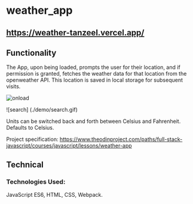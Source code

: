 # weather_app
## https://weather-tanzeel.vercel.app/

## Functionality
The App, upon being loaded, prompts the user for their location, and if permission is granted, fetches the weather data for that location from the openweather API. This location is saved in local storage for subsequent visits.

![onload](./demo/onoad.gif)

![search] (./demo/search.gif)

Units can be switched back and forth between Celsius and Fahrenheit. Defaults to Celsius.

Project specification: https://www.theodinproject.com/paths/full-stack-javascript/courses/javascript/lessons/weather-app

## Technical

### Technologies Used:
JavaScript ES6, HTML, CSS, Webpack.